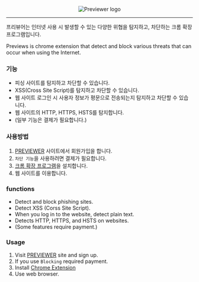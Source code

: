 <p align="center"><img src="https://lab.ssafy.com/k3y6reak/final-pjt/raw/develop/Resource/logo.png" alt="Previewer logo"></p>


---------------------------------------

프리뷰어는 인터넷 사용 시 발생할 수 있는 다양한 위협을 탐지하고, 차단하는 크롬 확장 프로그램입니다.

Previews is chrome extension that detect and block various threats that can occur when using the Internet.


### 기능
* 피싱 사이트를 탐지하고 차단할 수 있습니다.
* XSS(Cross Site Script)를 탐지하고 차단할 수 있습니다.
* 웹 사이트 로그인 시 사용자 정보가 평문으로 전송되는지 탐지하고 차단할 수 있습니다.
* 웹 사이트의 HTTP, HTTPS, HSTS를 탐지합니다.
* (일부 기능은 결제가 필요합니다.)

### 사용방법
1. [PREVIEWER](http://52.79.152.29:5000/) 사이트에서 회원가입을 합니다.
2. `차단 기능`을 사용하려면 결제가 필요합니다.
3. [크롬 확장 프로그램](http://naver.com)을 설치합니다.
4. 웹 사이트를 이용합니다.

### functions
* Detect and block phishing sites.
* Detect XSS (Corss Site Script).
* When you log in to the website, detect plain text.
* Detects HTTP, HTTPS, and HSTS on websites.
* (Some features require payment.)

### Usage
1. Visit [PREVIEWER](http://52.79.152.29:5000/) site and sign up.
2. If you use `Blocking` required payment.
3. Install [Chrome Extension](http://naver.com)
4. Use web browser.
